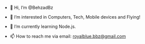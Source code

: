 - 👋 Hi, I’m @BehzadBz
- 👀 I’m interested in Computers, Tech, Mobile devices and Flying!
- 🌱 I’m currently learning Node.js.

- 📫 How to reach me via email: royalblue.bbz@gmail.com

